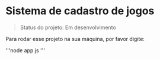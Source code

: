 <h1>Sistema de cadastro de jogos</h1>

> Status do projeto: Em desenvolvimento

Para rodar esse projeto na sua máquina, por favor digite:

'''node app.js
'''
